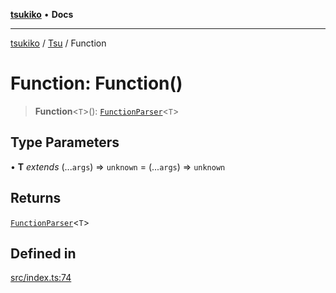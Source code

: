[**tsukiko**](../../../README.md) • **Docs**

***

[tsukiko](../../../README.md) / [Tsu](../README.md) / Function

# Function: Function()

> **Function**\<`T`\>(): [`FunctionParser`](../../../classes/FunctionParser.md)\<`T`\>

## Type Parameters

• **T** *extends* (...`args`) => `unknown` = (...`args`) => `unknown`

## Returns

[`FunctionParser`](../../../classes/FunctionParser.md)\<`T`\>

## Defined in

[src/index.ts:74](https://github.com/BIYUEHU/tsukiko/blob/aa7a414bb89555b3910dd9d229f505891bded4ee/src/index.ts#L74)
